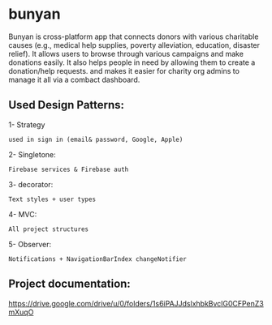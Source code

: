 # bunyan

Bunyan is cross-platform app that connects donors with various charitable causes (e.g., medical help supplies, poverty alleviation, education, disaster relief). 
It allows users to browse through various campaigns and make donations easily.
It also helps people in need by allowing them to create a donation/help requests.
and makes it easier for charity org admins to manage it all via a combact dashboard.




## Used Design Patterns:

1- Strategy

    used in sign in (email& password, Google, Apple)
    
2- Singletone:

    Firebase services & Firebase auth
    
3- decorator:

    Text styles + user types
    
4- MVC:

    All project structures 
    
5- Observer:

    Notifications + NavigationBarIndex changeNotifier



## Project documentation:

https://drive.google.com/drive/u/0/folders/1s6iPAJJdslxhbkBvclG0CFPenZ3mXuqO
